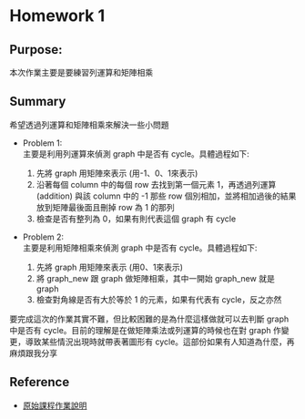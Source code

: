 # Homework 1

## Purpose:

本次作業主要是要練習列運算和矩陣相乘

## Summary

希望透過列運算和矩陣相乘來解決一些小問題

- Problem 1:  
主要是利用列運算來偵測 graph 中是否有 cycle。具體過程如下:  
  
  1. 先將 graph 用矩陣來表示 (用-1、0、1來表示)  
  2. 沿著每個 column 中的每個 row 去找到第一個元素 1，再透過列運算 (addition) 與該 column 中的 -1 那些 row 個別相加，並將相加過後的結果放到矩陣最後面且刪掉 row 為 1 的那列  
  3. 檢查是否有整列為 0，如果有則代表這個 graph 有 cycle

- Problem 2:  
主要是利用矩陣相乘來偵測 graph 中是否有 cycle。具體過程如下:  
  
  1. 先將 graph 用矩陣來表示 (用0、1來表示)  
  2. 將 graph_new 跟 graph 做矩陣相乘，其中一開始 graph_new 就是 graph  
  3. 檢查對角線是否有大於等於 1 的元素，如果有代表有 cycle，反之亦然

要完成這次的作業其實不難，但比較困難的是為什麼這樣做就可以去判斷 graph 中是否有 cycle。目前的理解是在做矩陣乘法或列運算的時候也在對 graph 作變更，導致某些情況出現時就帶表著圖形有 cycle。這部份如果有人知道為什麼，再麻煩跟我分享

## Reference

- [原始課程作業說明](https://docs.google.com/presentation/d/17AuUeKUYrFjQYipT7ixQfETZO0D0TD13YampykFZCww/edit#slide=id.p13)